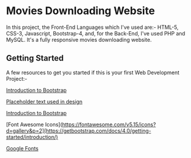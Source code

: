 # Movies Downloading Website

In this project, the Front-End Languages which I've used are:- HTML-5, CSS-3, Javascript, Bootstrap-4, and, for the Back-End, I've used PHP and MySQL. It's a fully responsive movies downloading website.



## Getting Started
A few resources to get you started if this is your first Web Development Project:-

[Introduction to Bootstrap](https://getbootstrap.com/docs/4.0/getting-started/introduction/)

[Placeholder text used in design](https://www.lipsum.com/)

[Introduction to Bootstrap](https://getbootstrap.com/docs/4.0/getting-started/introduction/)

[Font Awesome Icons](https://fontawesome.com/v5.15/icons?d=gallery&p=2](https://getbootstrap.com/docs/4.0/getting-started/introduction/)

[Google Fonts](https://fonts.google.com/)


  
